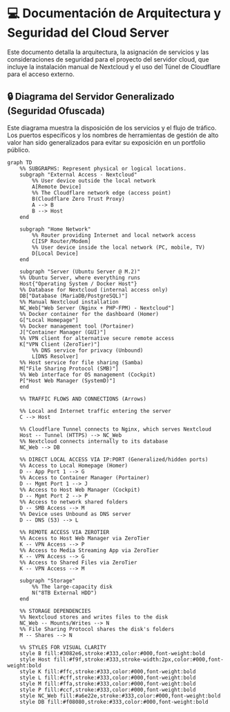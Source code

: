 # 💻 Documentación de Arquitectura y Seguridad del Cloud Server

Este documento detalla la arquitectura, la asignación de servicios y las consideraciones de seguridad para el proyecto del servidor cloud, que incluye la instalación manual de Nextcloud y el uso del Túnel de Cloudflare para el acceso externo.

## 🔒 Diagrama del Servidor Generalizado (Seguridad Ofuscada)

Este diagrama muestra la disposición de los servicios y el flujo de tráfico. Los puertos específicos y los nombres de herramientas de gestión de alto valor han sido generalizados para evitar su exposición en un portfolio público.

```mermaid
graph TD
    %% SUBGRAPHS: Represent physical or logical locations.
    subgraph "External Access - Nextcloud"
        %% User device outside the local network
        A[Remote Device]
        %% The Cloudflare network edge (access point)
        B(Cloudflare Zero Trust Proxy)
        A --> B
        B --> Host
    end
    
    subgraph "Home Network"
        %% Router providing Internet and local network access
        C[ISP Router/Modem]
        %% User device inside the local network (PC, mobile, TV)
        D[Local Device]
    end
    
    subgraph "Server (Ubuntu Server @ M.2)"
    %% Ubuntu Server, where everything runs
    Host{"Operating System / Docker Host"}
    %% Database for Nextcloud (internal access only)
    DB["Database (MariaDB/PostgreSQL)"]
    %% Manual Nextcloud installation
    NC_Web["Web Server (Nginx + PHP-FPM) - Nextcloud"]
    %% Docker container for the dashboard (Homer)
    G["Local Homepage"]
    %% Docker management tool (Portainer)
    J["Container Manager (GUI)"]
    %% VPN client for alternative secure remote access
    K["VPN Client (ZeroTier)"]
        %% DNS service for privacy (Unbound)
        L[DNS Resolver]
    %% Host service for file sharing (Samba)
    M["File Sharing Protocol (SMB)"]
    %% Web interface for OS management (Cockpit)
    P["Host Web Manager (SystemD)"]
    end
    
    %% TRAFFIC FLOWS AND CONNECTIONS (Arrows)

    %% Local and Internet traffic entering the server
    C --> Host
    
    %% Cloudflare Tunnel connects to Nginx, which serves Nextcloud
    Host -- Tunnel (HTTPS) --> NC_Web
    %% Nextcloud connects internally to its database
    NC_Web --> DB
    
    %% DIRECT LOCAL ACCESS VIA IP:PORT (Generalized/hidden ports)
    %% Access to Local Homepage (Homer)
    D -- App Port 1 --> G
    %% Access to Container Manager (Portainer)
    D -- Mgmt Port 1 --> J
    %% Access to Host Web Manager (Cockpit)
    D -- Mgmt Port 2 --> P
    %% Access to network shared folders
    D -- SMB Access --> M
    %% Device uses Unbound as DNS server
    D -- DNS (53) --> L

    %% REMOTE ACCESS VIA ZEROTIER
    %% Access to Host Web Manager via ZeroTier
    K -- VPN Access --> P
    %% Access to Media Streaming App via ZeroTier
    K -- VPN Access --> G
    %% Access to Shared Files via ZeroTier
    K -- VPN Access --> M
    
    subgraph "Storage"
        %% The large-capacity disk
        N("8TB External HDD")
    end
    
    %% STORAGE DEPENDENCIES
    %% Nextcloud stores and writes files to the disk
    NC_Web -- Mounts/Writes --> N
    %% File Sharing Protocol shares the disk's folders
    M -- Shares --> N
    
    %% STYLES FOR VISUAL CLARITY
    style B fill:#3082e6,stroke:#333,color:#000,font-weight:bold
    style Host fill:#f9f,stroke:#333,stroke-width:2px,color:#000,font-weight:bold
    style K fill:#ffc,stroke:#333,color:#000,font-weight:bold
    style L fill:#cff,stroke:#333,color:#000,font-weight:bold
    style M fill:#ffa,stroke:#333,color:#000,font-weight:bold
    style P fill:#ccf,stroke:#333,color:#000,font-weight:bold
    style NC_Web fill:#a6e22e,stroke:#333,color:#000,font-weight:bold
    style DB fill:#f08080,stroke:#333,color:#000,font-weight:bold
```
